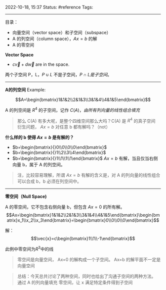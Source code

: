 2022-10-18, 15:37
Status: #reference 
Tags:

---
目录：
- 向量空间（vector space）和子空间（subspace）
- A 的列空间（column space），$Ax=b$ 的解
- A 的零空间

**Vector Space**
- $c\vec{v}+d\vec{w}$ are in the space. 

两个子空间 P，L，$P\cup L$ 不是子空间，$P\cap L 是子空间$。

---

**A的列空间**
Example:

$$A=\begin{bmatrix}1&1&2\\2&1&3\\3&1&4\\4&1&5\end{bmatrix}$$

A 的列空间是 $R^4$ 的子空间，记作 $C(A)，由所有列向量的线性组合填充$

> 那么 C(A) 有多大呢，是整个四维空间那么大吗？C(A) 是 $R^4$ 的真子空间
> 衍生问题， $Ax=b$ 对任意 b 都有解吗？（not）

**什么样的 b 使得 $Ax=b$ 是有解的？**
- $b=\begin{bmatrix}{}0\\0\\0\\0\end{bmatrix}$
- $b=\begin{bmatrix}{}1\\2\\3\\4\end{bmatrix}$
- $b=\begin{bmatrix}{}1\\1\\1\\1\end{bmatrix}$
$Ax=b$ 有解，当且仅当右侧向量 b，属于 A 的列空间。
> 注，比较容易理解，所谓 $Ax = b$ 有解的含义是，对 A 的列向量的线性组合可以合成 b，b 必须在列空间中。

---

**零空间（Null Space)**

A 的零空间，它不包含右侧向量 b，但包含 $Ax=0$ 的所有解。
$$Ax=\begin{bmatrix}1&1&2\\2&1&3\\3&1&4\\4&1&5\end{bmatrix}\begin{bmatrix}x_1\\x_2\\x_3\end{bmatrix}=\begin{bmatrix}0\\0\\0\\0\end{bmatrix}$$

解：
$$\vec{x}=c\begin{bmatrix}1\\1\\-1\end{bmatrix}$$

此例中零空间为$R^3$中的线

> 零空间是向量空间， Ax=0 的解构成一个子空间。
> Ax=b 的解平面不一定是向量空间

> 总结：今天总共讨论了两种空间，同时也给出了沟通子空间的两种方法。
> 通过 A 的列向量填充
> 零空间，让 x 满足特定条件得到子空间
